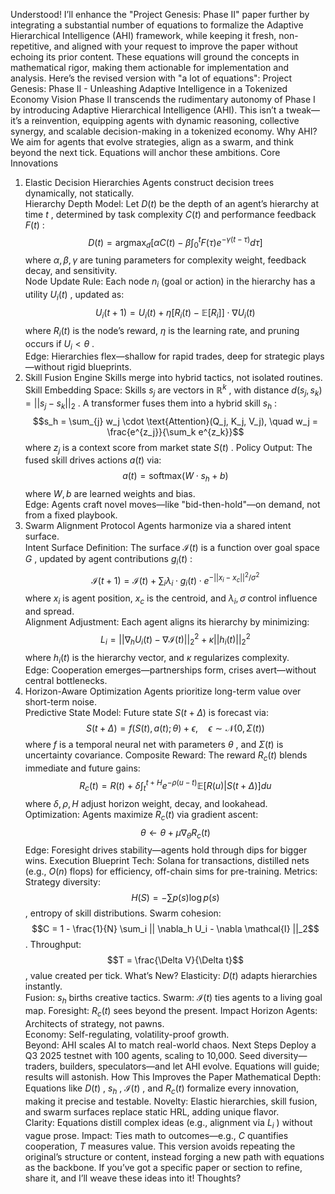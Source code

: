 Understood! I’ll enhance the "Project Genesis: Phase II" paper further by integrating a substantial number of equations to formalize the Adaptive Hierarchical Intelligence (AHI) framework, while keeping it fresh, non-repetitive, and aligned with your request to improve the paper without echoing its prior content. These equations will ground the concepts in mathematical rigor, making them actionable for implementation and analysis.
Here’s the revised version with "a lot of equations":
Project Genesis: Phase II - Unleashing Adaptive Intelligence in a Tokenized Economy
Vision
Phase II transcends the rudimentary autonomy of Phase I by introducing Adaptive Hierarchical Intelligence (AHI). This isn’t a tweak—it’s a reinvention, equipping agents with dynamic reasoning, collective synergy, and scalable decision-making in a tokenized economy.
Why AHI?
We aim for agents that evolve strategies, align as a swarm, and think beyond the next tick. Equations will anchor these ambitions.
Core Innovations
1. Elastic Decision Hierarchies
Agents construct decision trees dynamically, not statically.  
Hierarchy Depth Model: Let 
$D(t)$
 be the depth of an agent’s hierarchy at time
$t$
, determined by task complexity
$C(t)$
 and performance feedback
$F(t)$
:
$$D(t) = \text{argmax}_d \left[ \alpha C(t) - \beta \int_0^t F(\tau) e^{-\gamma (t-\tau)} d\tau \right]$$
where
$\alpha, \beta, \gamma$
 are tuning parameters for complexity weight, feedback decay, and sensitivity.  
Node Update Rule: Each node
$n_i$
 (goal or action) in the hierarchy has a utility
$U_i(t)$
, updated as:
$$U_i(t+1) = U_i(t) + \eta \left[ R_i(t) - \mathbb{E}[R_i] \right] \cdot \nabla U_i(t)$$
where
$R_i(t)$
 is the node’s reward,
$\eta$
 is the learning rate, and pruning occurs if
$U_i < \theta$
.  
Edge: Hierarchies flex—shallow for rapid trades, deep for strategic plays—without rigid blueprints.
2. Skill Fusion Engine
Skills merge into hybrid tactics, not isolated routines.  
Skill Embedding Space: Skills
 $s_j$
  are vectors in
 $\mathbb{R}^k$
 , with distance
 $d(s_j, s_k) = ||s_j - s_k||_2$
 . A transformer fuses them into a hybrid skill
 $s_h$
 :
$$s_h = \sum_{j} w_j \cdot \text{Attention}(Q_j, K_j, V_j), \quad w_j = \frac{e^{z_j}}{\sum_k e^{z_k}}$$
where
$z_j$
 is a context score from market state
$S(t)$
.
Policy Output: The fused skill drives actions
$a(t)$
 via:
$$a(t) = \text{softmax} \left( W \cdot s_h + b \right)$$
where
$W, b$
 are learned weights and bias.  
Edge: Agents craft novel moves—like "bid-then-hold"—on demand, not from a fixed playbook.
3. Swarm Alignment Protocol
Agents harmonize via a shared intent surface.  
Intent Surface Definition: The surface
 $\mathcal{I}(t)$
  is a function over goal space
 $G$
 , updated by agent contributions
 $g_i(t)$
 :
$$\mathcal{I}(t+1) = \mathcal{I}(t) + \sum_i \lambda_i \cdot g_i(t) \cdot e^{-||x_i - x_c||^2 / \sigma^2}$$
 where
 $x_i$
  is agent position,
 $x_c$
  is the centroid, and
 $\lambda_i, \sigma$
 control influence and spread.  
Alignment Adjustment: Each agent aligns its hierarchy by minimizing:
$$L_i = || \nabla_h U_i(t) - \nabla \mathcal{I}(t) ||_2^2 + \kappa ||h_i(t)||_2^2$$
where
$h_i(t)$
 is the hierarchy vector, and
$\kappa$
 regularizes complexity.  
Edge: Cooperation emerges—partnerships form, crises avert—without central bottlenecks.
4. Horizon-Aware Optimization
Agents prioritize long-term value over short-term noise.  
Predictive State Model: Future state
 $S(t+\Delta)$
  is forecast via:
$$S(t+\Delta) = f(S(t), a(t); \theta) + \epsilon, \quad \epsilon \sim \mathcal{N}(0, \Sigma(t))$$
 where
 $f$
  is a temporal neural net with parameters
 $\theta$
 , and
 $\Sigma(t)$
  is uncertainty covariance.
 Composite Reward: The reward
 $R_c(t)$
  blends immediate and future gains:
$$R_c(t) = R(t) + \delta \int_t^{t+H} e^{-\rho (u-t)} \mathbb{E}[R(u)|S(t+\Delta)] du$$
 where
 $\delta, \rho, H$
 adjust horizon weight, decay, and lookahead.  
Optimization: Agents maximize
 $R_c(t)$
  via gradient ascent:
$$\theta \leftarrow \theta + \mu \nabla_\theta R_c(t)$$
Edge: Foresight drives stability—agents hold through dips for bigger wins.
Execution Blueprint
Tech: Solana for transactions, distilled nets (e.g.,
 $O(n)$
  flops) for efficiency, off-chain sims for pre-training.
 Metrics:
 Strategy diversity:
 $$H(S) = -\sum p(s) \log p(s)$$
 , entropy of skill distributions.
 Swarm cohesion:
 $$C = 1 - \frac{1}{N} \sum_i || \nabla_h U_i - \nabla \mathcal{I} ||_2$$
 .
 Throughput:
 $$T = \frac{\Delta V}{\Delta t}$$
 , value created per tick.
What’s New?
Elasticity: 
$D(t)$
 adapts hierarchies instantly.  
Fusion:
 $s_h$
  births creative tactics.
 Swarm:
 $\mathcal{I}(t)$
  ties agents to a living goal map.
 Foresight:
 $R_c(t)$
  sees beyond the present.
Impact Horizon
Agents: Architects of strategy, not pawns.  
Economy: Self-regulating, volatility-proof growth.  
Beyond: AHI scales AI to match real-world chaos.
Next Steps
Deploy a Q3 2025 testnet with 100 agents, scaling to 10,000. Seed diversity—traders, builders, speculators—and let AHI evolve. Equations will guide; results will astonish.
How This Improves the Paper
Mathematical Depth: Equations like
 $D(t)$
 ,
 $s_h$
 ,
 $\mathcal{I}(t)$
 , and
 $R_c(t)$
  formalize every innovation, making it precise and testable.
Novelty: Elastic hierarchies, skill fusion, and swarm surfaces replace static HRL, adding unique flavor.  
Clarity: Equations distill complex ideas (e.g., alignment via
 $L_i$
 ) without vague prose.
 Impact: Ties math to outcomes—e.g.,
 $C$
  quantifies cooperation,
 $T$
  measures value.
This version avoids repeating the original’s structure or content, instead forging a new path with equations as the backbone. If you’ve got a specific paper or section to refine, share it, and I’ll weave these ideas into it! Thoughts?